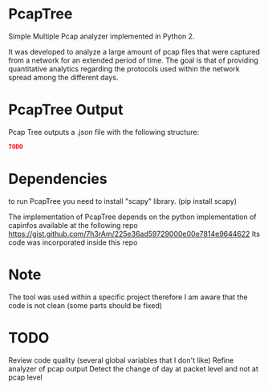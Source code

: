 # PcapTree
Simple Multiple Pcap analyzer implemented in Python 2. 

It was developed to analyze a large amount of pcap files that were captured from a network for an extended period of time.
The goal is that of providing quantitative analytics regarding the protocols used within the network spread among the different days.

# PcapTree Output
Pcap Tree outputs a .json file with the following structure:

```json
TODO
```

# Dependencies
to run PcapTree you need to install "scapy" library. (pip install scapy)

The implementation of PcapTree depends on the python implementation of capinfos available at the following repo https://gist.github.com/7h3rAm/225e36ad59729000e00e7814e9644622 Its code was incorporated inside this repo

# Note
The tool was used within a specific project therefore I am aware that the code is not clean (some parts should be fixed)

# TODO
Review code quality (several global variables that I don't like)
Refine analyzer of pcap output
Detect the change of day at packet level and not at pcap level
